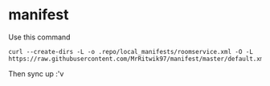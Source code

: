 # manifest
Use this command
```
curl --create-dirs -L -o .repo/local_manifests/roomservice.xml -O -L https://raw.githubusercontent.com/MrRitwik97/manifest/master/default.xml
```
Then sync up :'v
